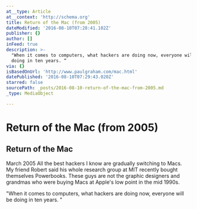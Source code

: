 ```yaml
---
at__type: Article
at__context: 'http://schema.org'
title: Return of the Mac (from 2005)
dateModified: '2016-08-10T07:28:41.102Z'
publisher: {}
author: []
inFeed: true
description: >-
  "When it comes to computers, what hackers are doing now, everyone will be
  doing in ten years. “
via: {}
isBasedOnUrl: 'http://www.paulgraham.com/mac.html'
datePublished: '2016-08-10T07:29:43.020Z'
starred: false
sourcePath: _posts/2016-08-10-return-of-the-mac-from-2005.md
_type: MediaObject

---
```

# Return of the Mac (from 2005)

<article style=""><h1>Return of the Mac</h1><p>March 2005 All the best hackers I know are gradually switching to Macs. My friend Robert said his whole research group at MIT recently bought themselves Powerbooks. These guys are not the graphic designers and grandmas who were buying Macs at Apple's low point in the mid 1990s.</p></article>

"When it comes to computers, what hackers are doing now, everyone will be doing in ten years. "